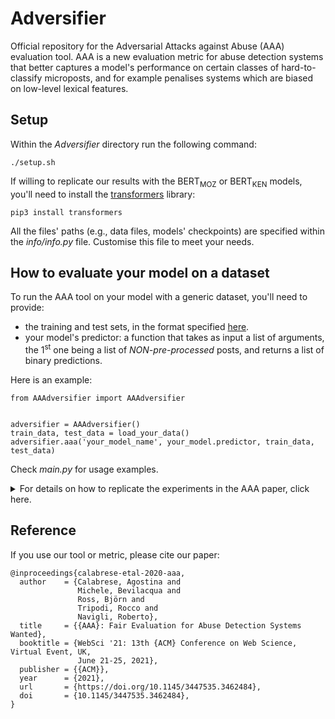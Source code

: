 # Adversifier

Official repository for the Adversarial Attacks against Abuse (AAA) evaluation tool. AAA is a new evaluation metric for abuse detection systems that better captures a model's performance on certain classes of hard-to-classify microposts, and for example penalises systems which are biased on low-level lexical features.

## Setup
Within the _Adversifier_ directory run the following command:
```
./setup.sh
```
If willing to replicate our results with the BERT<sub>MOZ</sub> or BERT<sub>KEN</sub> models, you'll need to install the [transformers](https://huggingface.co/transformers/) library:
```
pip3 install transformers
```
All the files' paths (e.g., data files, models' checkpoints) are specified within the _info/info.py_ file. Customise this file to meet your needs.

## How to evaluate your model on a dataset
To run the AAA tool on your model with a generic dataset, you'll need to provide:
* the training and test sets, in the format specified [here](#Datasets "Goto Datasets").
* your model's predictor: a function that takes as input a list of arguments, the 1<sup>st</sup> one being a list of *NON-pre-processed* posts, and returns a list of binary predictions.

Here is an example:
```
from AAAdversifier import AAAdversifier


adversifier = AAAdversifier()
train_data, test_data = load_your_data()
adversifier.aaa('your_model_name', your_model.predictor, train_data, test_data)
```
Check _main.py_ for usage examples.

<details><summary>For details on how to replicate the experiments in the AAA paper, click here.</summary>
<p>

## Computing the AAA score for the supported models
To replicate the experiments reported in the AAA paper, download the data files and models' checkpoints as described below, and run the following command:
```
python3 main.py
```

## Datasets
For the AAA tool to run, you'll need to provide both a training and test set. Both sets should be in the form:
```
data_split = [list of posts, list of labels, list of any extra information your model might use]
```
Therefore,  the i<sup>th</sup> element of each list will contain information regarding the i<sup>th</sup> instance in the split.
Labels are assumed to be binary, with 1 corresponding to the abusive class, and 0 to the non-abusive class.

### Waseem et al., 2018 ###
To run the AAA tool on the [Waseem et al., 2018](https://link.springer.com/chapter/10.1007/978-3-319-78583-7_3)'s dataset, download the tweets through the Twitter API and put them in _DATA/waseem_data.tsv_. The tab-separated file should have the following header (and format):
```
tweet_id	tweet_text	label
```
You can then call the _utils.get_waseem_data_ function, that returns a dictionary with keys {'train', 'test'} and the corresponding data_split as argument.<br/>
Splits are created using stratified sampling to split 0.8, 0.1, and 0.1 portions of tweets from each class into training, validation and test sets. The corresponding ids can be found in the _waseem_train_ids.csv_, _waseem_val_ids.csv_ and _waseem_test_ids.csv_ files within the _DATA_ directory.<br/>
Note that the _utils.get_waseem_data_ function maps the "sexism", "racism" and "both" labels into the abusive class, and the "neither" label into the non abusive class.

### Davidson et al., 2017 ###
To run the AAA tool on the [Davidson et al., 2017](https://ojs.aaai.org/index.php/ICWSM/article/view/14955)'s dataset, download the [_davidson_data.csv_](https://raw.githubusercontent.com/t-davidson/hate-speech-and-offensive-language/master/data/labeled_data.csv) file and add it to the _DATA_ directory. You can then call the _utils.get_davidson_data_ function, that returns a dictionary with keys {'train', 'test'} and the corresponding data_split as argument.<br/>
Splits are created using stratified sampling to split 0.8, 0.1, and 0.1 portions of tweets from each class into training, validation and test sets. The corresponding ids can be found in the _davidson_train_ids.csv_, _davidson_val_ids.csv_ and _davidson_test_ids.csv_ files within the _DATA_ directory.<br/>
Note that the _utils.get_davidson_data_ function maps the "hate speech" and "offensive" labels into the abusive class, and the "neither" label into the non abusive class.

## Supported Models
We provide code and checkpoints for the SVM, BERT<sub>MOZ</sub> and BERT<sub>KEN</sub> models trained on the Waseem et al., 2018 and Davidson et al., 2017 datasets.

### Waseem et al., 2018 ###
To replicate our experiments on the Waseem et al., 2018's dataset you'll need to download the following checkpoints. **You can download all the checkpoints from [here](https://drive.google.com/file/d/1N6J67yGOVKZTphVPteWGIS_vDqDQq_g_/view?usp=sharing)** (3.01 GB), or run the following command:
```
from utils import download_checkpoints
download_checkpoints('waseem-18')
```
Alternatively, you can download the checkpoints of interest from the following list. Add all the files to the _models_ directory, or modify the _info/info.py_ file accordingly.

#### SVM ####
The weights of our SVM model can be downloaded at:
* [sexism_model.pkl](https://drive.google.com/file/d/19uVCQm0o5IHOI3jlJ8EM8Bw1dAI1Fy91/view?usp=sharing)
* [sexism_vectorizer.pkl](https://drive.google.com/file/d/1LV5_KL-neQkm3sKGwjd3pIzPLk_yiP8h/view?usp=sharing)
* [racism_model.pkl](https://drive.google.com/file/d/1vRqbuqXSUnqRK2ruL1a2WIDGVlcJh5QI/view?usp=sharing)
* [racism_vectorizer.pkl](https://drive.google.com/file/d/1FS9vyHtjOUbSeXROt33RchDL13ZQsAeE/view?usp=sharing)

#### BERT<sub>MOZ</sub> ####
The weights of our re-implementation of BERT<sub>MOZ</sub> [(Mozafari et al., 2019)](https://arxiv.org/pdf/1910.12574.pdf) can be downloaded at:
* [mozafari_waseem.pt](https://drive.google.com/file/d/1LyJAy74RzqGe2Hg-INZOjlXhEnDsTGWP/view?usp=sharing)
* [mozafari_waseem_nh.pt](https://drive.google.com/file/d/1-tbY0IOzjvbcu2utZ4RF1biAiUpXiHpU/view?usp=sharing) (variant of the BERT<sub>MOZ</sub> model that fully discards hashtag content)

#### BERT<sub>KEN</sub> ####
The weights of BERT<sub>KEN</sub> [(Kennedy et al., 2020)](https://arxiv.org/pdf/2005.02439.pdf) can be downloaded at:
* [sexism.bin](https://drive.google.com/file/d/1F0N0FZSBSkdm4EEGnH8mbB0m6FBDg4fj/view?usp=sharing)
* [racism.bin](https://drive.google.com/file/d/1TbWGI0142DpN4shmLctOlDlK0fY42-tU/view?usp=sharing)

### Davidson et al., 2017 ###
To replicate our experiments on the Davidson et al., 2017's dataset you'll need to download the following checkpoints. **You can download all the checkpoints from [here](https://drive.google.com/file/d/1O6q67BLD-q531odcu1grH2ioCY7OjDV1/view?usp=sharing)** (1.91 GB), or run the following command:
```
from utils import download_checkpoints
download_checkpoints('davidson-17')
```
Alternatively, you can download the checkpoints of interest from the following list. Add all the files to the _models_ directory, or modify the _info/info.py_ file accordingly.

#### SVM ####
The weights of our SVM model can be downloaded at:
* [hate_speech_model.pkl](https://drive.google.com/file/d/1MPpb-6TouSlkRJ0GkeYIwkG2R-UONZze/view?usp=sharing)
* [hate_speech_vectorizer.pkl](https://drive.google.com/file/d/1g9clFa9fENLjumFrTE7IMT849n5NmKjR/view?usp=sharing)
* [offensive_model.pkl](https://drive.google.com/file/d/15QvP5EGffUAwtkwSwfjJRrunnpwqdmNc/view?usp=sharing)
* [offensive_vectorizer.pkl](https://drive.google.com/file/d/1lqsNOTT7ZwIEgPClcrWeFN4j5WMeHbrr/view?usp=sharing)

#### BERT<sub>MOZ</sub> ####
The weights of our re-implementation of BERT<sub>MOZ</sub> (Mozafari et al., 2019) can be downloaded at:
* [mozafari_davidson.pt](https://drive.google.com/file/d/1FFspZaUiznGKpqBtaOTseqSF-ple5KOs/view?usp=sharing)

#### BERT<sub>KEN</sub> ####
The weights of BERT<sub>KEN</sub> (Kennedy et al., 2020) can be downloaded at:
* [hate_speech.bin](https://drive.google.com/file/d/17_AInLbhhx9M7I1ldFcrGOGxoNeXDAXa/view?usp=sharing)
* [offensive.bin](https://drive.google.com/file/d/1JsamtJ8Xa27tG4yG_o6ufLSwTCKDcmTu/view?usp=sharing)

</p>
</details>

## Reference
If you use our tool or metric, please cite our paper:
```
@inproceedings{calabrese-etal-2020-aaa,
  author    = {Calabrese, Agostina and
               Michele, Bevilacqua and
               Ross, Björn and
               Tripodi, Rocco and
               Navigli, Roberto},
  title     = {{AAA}: Fair Evaluation for Abuse Detection Systems Wanted},
  booktitle = {WebSci '21: 13th {ACM} Conference on Web Science, Virtual Event, UK,
               June 21-25, 2021},
  publisher = {{ACM}},
  year      = {2021},
  url       = {https://doi.org/10.1145/3447535.3462484},
  doi       = {10.1145/3447535.3462484},
}
```